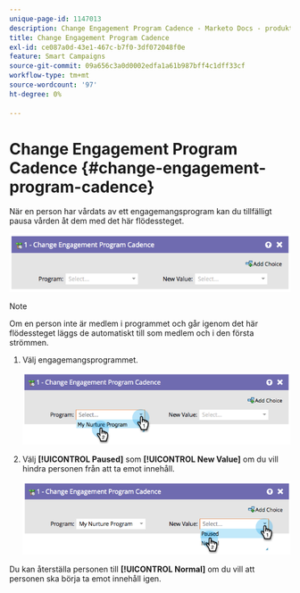 ```yaml
---
unique-page-id: 1147013
description: Change Engagement Program Cadence - Marketo Docs - produktdokumentation
title: Change Engagement Program Cadence
exl-id: ce087a0d-43e1-467c-b7f0-3df072048f0e
feature: Smart Campaigns
source-git-commit: 09a656c3a0d0002edfa1a61b987bff4c1dff33cf
workflow-type: tm+mt
source-wordcount: '97'
ht-degree: 0%

---
```


# Change Engagement Program Cadence {#change-engagement-program-cadence}

När en person har vårdats av ett engagemangsprogram kan du tillfälligt pausa vården åt dem med det här flödessteget.

![](assets/change-engagement-program-cadence-1.png)

>[!NOTE]
>
>Om en person inte är medlem i programmet och går igenom det här flödessteget läggs de automatiskt till som medlem och i den första strömmen.

1. Välj engagemangsprogrammet.

   ![](assets/change-engagement-program-cadence-2.png)

1. Välj **[!UICONTROL Paused]** som **[!UICONTROL New Value]** om du vill hindra personen från att ta emot innehåll.

   ![](assets/change-engagement-program-cadence-3.png)

Du kan återställa personen till **[!UICONTROL Normal]** om du vill att personen ska börja ta emot innehåll igen.
